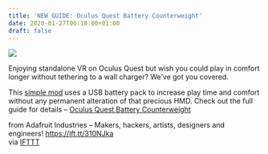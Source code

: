 ```yaml
---
title: 'NEW GUIDE: Oculus Quest Battery Counterweight'
date: 2020-01-27T06:18:00+01:00
draft: false
---
```


![](https://cdn-blog.adafruit.com/uploads/2020/01/finished-rear.jpg)

Enjoying standalone VR on Oculus Quest but wish you could play in comfort longer without tethering to a wall charger? We’ve got you covered.

This [simple mod](https://learn.adafruit.com/oculus-quest-battery-counterweight) uses a USB battery pack to increase play time and comfort without any permanent alteration of that precious HMD. Check out the full guide for details – [Oculus Quest Battery Counterweight](https://learn.adafruit.com/oculus-quest-battery-counterweight)

  
  
from Adafruit Industries – Makers, hackers, artists, designers and engineers! https://ift.tt/310NJka  
via [IFTTT](https://ifttt.com/?ref=da&site=blogger)